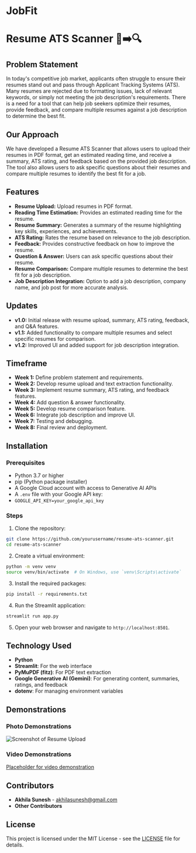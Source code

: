 # JobFit
# Resume ATS Scanner 📄➡️🔍

## Problem Statement
In today's competitive job market, applicants often struggle to ensure their resumes stand out and pass through Applicant Tracking Systems (ATS). Many resumes are rejected due to formatting issues, lack of relevant keywords, or simply not meeting the job description's requirements. There is a need for a tool that can help job seekers optimize their resumes, provide feedback, and compare multiple resumes against a job description to determine the best fit.

## Our Approach
We have developed a Resume ATS Scanner that allows users to upload their resumes in PDF format, get an estimated reading time, and receive a summary, ATS rating, and feedback based on the provided job description. The tool also allows users to ask specific questions about their resumes and compare multiple resumes to identify the best fit for a job.

## Features
- **Resume Upload:** Upload resumes in PDF format.
- **Reading Time Estimation:** Provides an estimated reading time for the resume.
- **Resume Summary:** Generates a summary of the resume highlighting key skills, experiences, and achievements.
- **ATS Rating:** Rates the resume based on relevance to the job description.
- **Feedback:** Provides constructive feedback on how to improve the resume.
- **Question & Answer:** Users can ask specific questions about their resume.
- **Resume Comparison:** Compare multiple resumes to determine the best fit for a job description.
- **Job Description Integration:** Option to add a job description, company name, and job post for more accurate analysis.

## Updates
- **v1.0:** Initial release with resume upload, summary, ATS rating, feedback, and Q&A features.
- **v1.1:** Added functionality to compare multiple resumes and select specific resumes for comparison.
- **v1.2:** Improved UI and added support for job description integration.

## Timeframe
- **Week 1:** Define problem statement and requirements.
- **Week 2:** Develop resume upload and text extraction functionality.
- **Week 3:** Implement resume summary, ATS rating, and feedback features.
- **Week 4:** Add question & answer functionality.
- **Week 5:** Develop resume comparison feature.
- **Week 6:** Integrate job description and improve UI.
- **Week 7:** Testing and debugging.
- **Week 8:** Final review and deployment.

## Installation

### Prerequisites
- Python 3.7 or higher
- pip (Python package installer)
- A Google Cloud account with access to Generative AI APIs
- A `.env` file with your Google API key:
- ``` GOOGLE_API_KEY=your_google_api_key ```

### Steps
1. Clone the repository:
  ```bash
  git clone https://github.com/yourusername/resume-ats-scanner.git
  cd resume-ats-scanner
  ```

2. Create a virtual environment:
  ```bash
  python -m venv venv
  source venv/bin/activate  # On Windows, use `venv\Scripts\activate`
  ```

3. Install the required packages:
  ```bash
  pip install -r requirements.txt
  ```

4. Run the Streamlit application:
  ```bash
  streamlit run app.py
  ```

5. Open your web browser and navigate to `http://localhost:8501`.

## Technology Used
- **Python**
- **Streamlit**: For the web interface
- **PyMuPDF (fitz)**: For PDF text extraction
- **Google Generative AI (Gemini)**: For generating content, summaries, ratings, and feedback
- **dotenv**: For managing environment variables

## Demonstrations

### Photo Demonstrations
![Screenshot of Resume Upload](![image](https://github.com/user-attachments/assets/a43c80ad-ca9d-412b-ba13-8d72f77b793b)
)


### Video Demonstrations
[Placeholder for video demonstration]()

## Contributors
- **Akhila Sunesh** - [akhilasunesh@gmail.com](mailto:akhilasunesh@gmail.com)
- **Other Contributors**

## License
This project is licensed under the MIT License - see the [LICENSE](LICENSE) file for details.


